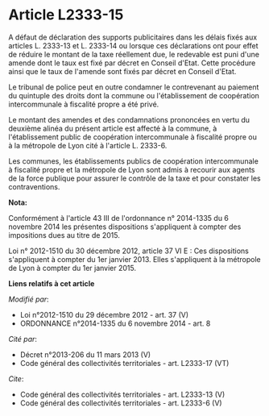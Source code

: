 # Article L2333-15

A défaut de déclaration des supports publicitaires dans les délais fixés aux articles L. 2333-13 et L. 2333-14 ou lorsque ces
déclarations ont pour effet de réduire le montant de la taxe réellement due, le redevable est puni d'une amende dont le taux
est fixé par décret en Conseil d'Etat. Cette procédure ainsi que le taux de l'amende sont fixés par décret en Conseil
d'Etat. 

Le tribunal de police peut en outre condamner le contrevenant au paiement du quintuple des droits dont la commune ou
l'établissement de coopération intercommunale à fiscalité propre a été privé. 

Le montant des amendes et des condamnations prononcées en vertu du deuxième alinéa du présent article est affecté à la
commune, à l'établissement public de coopération intercommunale à fiscalité propre ou à la métropole de Lyon cité à l'article
L. 2333-6. 

Les communes, les établissements publics de coopération intercommunale à fiscalité propre et la métropole de Lyon sont admis
à recourir aux agents de la force publique pour assurer le contrôle de la taxe et pour constater les contraventions.

**Nota:**

Conformément à l'article 43 III de l'ordonnance n° 2014-1335 du 6 novembre 2014 les présentes dispositions s'appliquent à
compter des impositions dues au titre de 2015.

Loi n° 2012-1510 du 30 décembre 2012, article 37 VI E : Ces dispositions s'appliquent à compter du 1er janvier 2013. Elles
s'appliquent à la métropole de Lyon à compter du 1er janvier 2015.

**Liens relatifs à cet article**

_Modifié par_:

  - Loi n°2012-1510 du 29 décembre 2012 - art. 37 (V)
  - ORDONNANCE n°2014-1335 du 6 novembre 2014 - art. 8

_Cité par_:

  - Décret n°2013-206 du 11 mars 2013 (V)
  - Code général des collectivités territoriales - art. L2333-17 (VT)

_Cite_:

  - Code général des collectivités territoriales - art. L2333-13 (V)
  - Code général des collectivités territoriales - art. L2333-6 (V)
